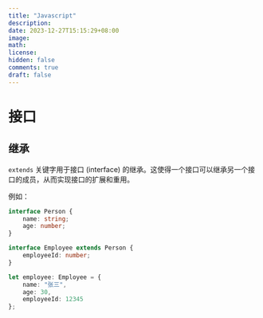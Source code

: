 ```yaml
---
title: "Javascript"
description: 
date: 2023-12-27T15:15:29+08:00
image: 
math: 
license: 
hidden: false
comments: true
draft: false
---
```




# 接口



## 继承

`extends` 关键字用于接口 (interface) 的继承。这使得一个接口可以继承另一个接口的成员，从而实现接口的扩展和重用。

例如：

```typescript
interface Person {
    name: string;
    age: number;
}

interface Employee extends Person {
    employeeId: number;
}

let employee: Employee = {
    name: "张三",
    age: 30,
    employeeId: 12345
};
```

